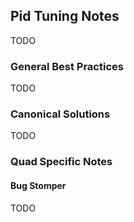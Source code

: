 ## Pid Tuning Notes

TODO

### General Best Practices

TODO

### Canonical Solutions

TODO

### Quad Specific Notes

#### Bug Stomper

TODO
